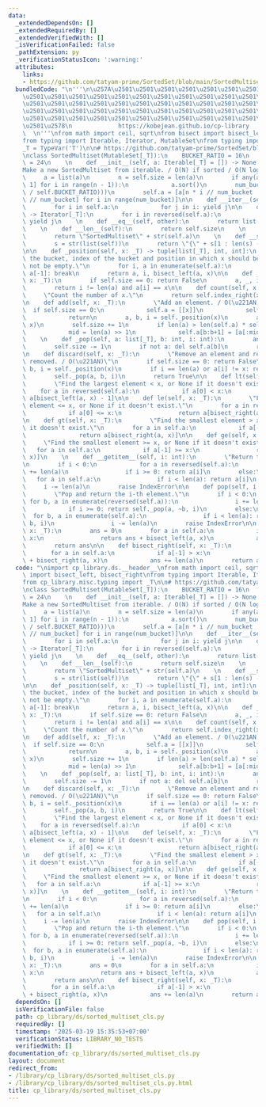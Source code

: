 ```yaml
---
data:
  _extendedDependsOn: []
  _extendedRequiredBy: []
  _extendedVerifiedWith: []
  _isVerificationFailed: false
  _pathExtension: py
  _verificationStatusIcon: ':warning:'
  attributes:
    links:
    - https://github.com/tatyam-prime/SortedSet/blob/main/SortedMultiset.py
  bundledCode: "\n'''\n\u257A\u2501\u2501\u2501\u2501\u2501\u2501\u2501\u2501\u2501\
    \u2501\u2501\u2501\u2501\u2501\u2501\u2501\u2501\u2501\u2501\u2501\u2501\u2501\
    \u2501\u2501\u2501\u2501\u2501\u2501\u2501\u2501\u2501\u2501\u2501\u2501\u2501\
    \u2501\u2501\u2501\u2501\u2501\u2501\u2501\u2501\u2501\u2501\u2501\u2501\u2501\
    \u2501\u2501\u2501\u2501\u2501\u2501\u2501\u2501\u2501\u2501\u2501\u2501\u2501\
    \u2501\u2578\n             https://kobejean.github.io/cp-library             \
    \  \n'''\nfrom math import ceil, sqrt\nfrom bisect import bisect_left, bisect_right\n\
    from typing import Iterable, Iterator, MutableSet\nfrom typing import TypeVar\n\
    _T = TypeVar('T')\n\n# https://github.com/tatyam-prime/SortedSet/blob/main/SortedMultiset.py\n\
    \nclass SortedMultiset(MutableSet[_T]):\n    BUCKET_RATIO = 16\n    SPLIT_RATIO\
    \ = 24\n    \n    def __init__(self, a: Iterable[_T] = []) -> None:\n        \"\
    Make a new SortedMultiset from iterable. / O(N) if sorted / O(N log N)\"\n   \
    \     a = list(a)\n        n = self.size = len(a)\n        if any(a[i] > a[i +\
    \ 1] for i in range(n - 1)):\n            a.sort()\n        num_bucket = int(ceil(sqrt(n\
    \ / self.BUCKET_RATIO)))\n        self.a = [a[n * i // num_bucket : n * (i + 1)\
    \ // num_bucket] for i in range(num_bucket)]\n\n    def __iter__(self) -> Iterator[_T]:\n\
    \        for i in self.a:\n            for j in i: yield j\n\n    def __reversed__(self)\
    \ -> Iterator[_T]:\n        for i in reversed(self.a):\n            for j in reversed(i):\
    \ yield j\n    \n    def __eq__(self, other):\n        return list(self) == list(other)\n\
    \    \n    def __len__(self):\n        return self.size\n    \n    def __repr__(self):\n\
    \        return \"SortedMultiset\" + str(self.a)\n    \n    def __str__(self):\n\
    \        s = str(list(self))\n        return \"{\" + s[1 : len(s) - 1] + \"}\"\
    \n\n    def _position(self, x: _T) -> tuple[list[_T], int, int]:\n        \"return\
    \ the bucket, index of the bucket and position in which x should be. self must\
    \ not be empty.\"\n        for i, a in enumerate(self.a):\n            if x <=\
    \ a[-1]: break\n        return a, i, bisect_left(a, x)\n\n    def __contains__(self,\
    \ x: _T):\n        if self.size == 0: return False\n        a, _, i = self._position(x)\n\
    \        return i != len(a) and a[i] == x\n\n    def count(self, x: _T):\n   \
    \     \"Count the number of x.\"\n        return self.index_right(x) - self.index(x)\n\
    \n    def add(self, x: _T):\n        \"Add an element. / O(\u221AN)\"\n      \
    \  if self.size == 0:\n            self.a = [[x]]\n            self.size = 1\n\
    \            return\n        a, b, i = self._position(x)\n        a.insert(i,\
    \ x)\n        self.size += 1\n        if len(a) > len(self.a) * self.SPLIT_RATIO:\n\
    \            mid = len(a) >> 1\n            self.a[b:b+1] = [a[:mid], a[mid:]]\n\
    \    \n    def _pop(self, a: list[_T], b: int, i: int):\n        ans = a.pop(i)\n\
    \        self.size -= 1\n        if not a: del self.a[b]\n        return ans\n\
    \n    def discard(self, x: _T):\n        \"Remove an element and return True if\
    \ removed. / O(\u221AN)\"\n        if self.size == 0: return False\n        a,\
    \ b, i = self._position(x)\n        if i == len(a) or a[i] != x: return False\n\
    \        self._pop(a, b, i)\n        return True\n\n    def lt(self, x: _T):\n\
    \        \"Find the largest element < x, or None if it doesn't exist.\"\n    \
    \    for a in reversed(self.a):\n            if a[0] < x:\n                return\
    \ a[bisect_left(a, x) - 1]\n\n    def le(self, x: _T):\n        \"Find the largest\
    \ element <= x, or None if it doesn't exist.\"\n        for a in reversed(self.a):\n\
    \            if a[0] <= x:\n                return a[bisect_right(a, x) - 1]\n\
    \n    def gt(self, x: _T):\n        \"Find the smallest element > x, or None if\
    \ it doesn't exist.\"\n        for a in self.a:\n            if a[-1] > x:\n \
    \               return a[bisect_right(a, x)]\n\n    def ge(self, x: _T):\n   \
    \     \"Find the smallest element >= x, or None if it doesn't exist.\"\n     \
    \   for a in self.a:\n            if a[-1] >= x:\n                return a[bisect_left(a,\
    \ x)]\n    \n    def __getitem__(self, i: int):\n        \"Return the i-th element.\"\
    \n        if i < 0:\n            for a in reversed(self.a):\n                i\
    \ += len(a)\n                if i >= 0: return a[i]\n        else:\n         \
    \   for a in self.a:\n                if i < len(a): return a[i]\n           \
    \     i -= len(a)\n        raise IndexError\n\n    def pop(self, i: int = -1):\n\
    \        \"Pop and return the i-th element.\"\n        if i < 0:\n           \
    \ for b, a in enumerate(reversed(self.a)):\n                i += len(a)\n    \
    \            if i >= 0: return self._pop(a, ~b, i)\n        else:\n          \
    \  for b, a in enumerate(self.a):\n                if i < len(a): return self._pop(a,\
    \ b, i)\n                i -= len(a)\n        raise IndexError\n\n    def bisect_left(self,\
    \ x: _T):\n        ans = 0\n        for a in self.a:\n            if a[-1] >=\
    \ x:\n                return ans + bisect_left(a, x)\n            ans += len(a)\n\
    \        return ans\n\n    def bisect_right(self, x: _T):\n        ans = 0\n \
    \       for a in self.a:\n            if a[-1] > x:\n                return ans\
    \ + bisect_right(a, x)\n            ans += len(a)\n        return ans\n"
  code: "\nimport cp_library.ds.__header__\nfrom math import ceil, sqrt\nfrom bisect\
    \ import bisect_left, bisect_right\nfrom typing import Iterable, Iterator, MutableSet\n\
    from cp_library.misc.typing import _T\n\n# https://github.com/tatyam-prime/SortedSet/blob/main/SortedMultiset.py\n\
    \nclass SortedMultiset(MutableSet[_T]):\n    BUCKET_RATIO = 16\n    SPLIT_RATIO\
    \ = 24\n    \n    def __init__(self, a: Iterable[_T] = []) -> None:\n        \"\
    Make a new SortedMultiset from iterable. / O(N) if sorted / O(N log N)\"\n   \
    \     a = list(a)\n        n = self.size = len(a)\n        if any(a[i] > a[i +\
    \ 1] for i in range(n - 1)):\n            a.sort()\n        num_bucket = int(ceil(sqrt(n\
    \ / self.BUCKET_RATIO)))\n        self.a = [a[n * i // num_bucket : n * (i + 1)\
    \ // num_bucket] for i in range(num_bucket)]\n\n    def __iter__(self) -> Iterator[_T]:\n\
    \        for i in self.a:\n            for j in i: yield j\n\n    def __reversed__(self)\
    \ -> Iterator[_T]:\n        for i in reversed(self.a):\n            for j in reversed(i):\
    \ yield j\n    \n    def __eq__(self, other):\n        return list(self) == list(other)\n\
    \    \n    def __len__(self):\n        return self.size\n    \n    def __repr__(self):\n\
    \        return \"SortedMultiset\" + str(self.a)\n    \n    def __str__(self):\n\
    \        s = str(list(self))\n        return \"{\" + s[1 : len(s) - 1] + \"}\"\
    \n\n    def _position(self, x: _T) -> tuple[list[_T], int, int]:\n        \"return\
    \ the bucket, index of the bucket and position in which x should be. self must\
    \ not be empty.\"\n        for i, a in enumerate(self.a):\n            if x <=\
    \ a[-1]: break\n        return a, i, bisect_left(a, x)\n\n    def __contains__(self,\
    \ x: _T):\n        if self.size == 0: return False\n        a, _, i = self._position(x)\n\
    \        return i != len(a) and a[i] == x\n\n    def count(self, x: _T):\n   \
    \     \"Count the number of x.\"\n        return self.index_right(x) - self.index(x)\n\
    \n    def add(self, x: _T):\n        \"Add an element. / O(\u221AN)\"\n      \
    \  if self.size == 0:\n            self.a = [[x]]\n            self.size = 1\n\
    \            return\n        a, b, i = self._position(x)\n        a.insert(i,\
    \ x)\n        self.size += 1\n        if len(a) > len(self.a) * self.SPLIT_RATIO:\n\
    \            mid = len(a) >> 1\n            self.a[b:b+1] = [a[:mid], a[mid:]]\n\
    \    \n    def _pop(self, a: list[_T], b: int, i: int):\n        ans = a.pop(i)\n\
    \        self.size -= 1\n        if not a: del self.a[b]\n        return ans\n\
    \n    def discard(self, x: _T):\n        \"Remove an element and return True if\
    \ removed. / O(\u221AN)\"\n        if self.size == 0: return False\n        a,\
    \ b, i = self._position(x)\n        if i == len(a) or a[i] != x: return False\n\
    \        self._pop(a, b, i)\n        return True\n\n    def lt(self, x: _T):\n\
    \        \"Find the largest element < x, or None if it doesn't exist.\"\n    \
    \    for a in reversed(self.a):\n            if a[0] < x:\n                return\
    \ a[bisect_left(a, x) - 1]\n\n    def le(self, x: _T):\n        \"Find the largest\
    \ element <= x, or None if it doesn't exist.\"\n        for a in reversed(self.a):\n\
    \            if a[0] <= x:\n                return a[bisect_right(a, x) - 1]\n\
    \n    def gt(self, x: _T):\n        \"Find the smallest element > x, or None if\
    \ it doesn't exist.\"\n        for a in self.a:\n            if a[-1] > x:\n \
    \               return a[bisect_right(a, x)]\n\n    def ge(self, x: _T):\n   \
    \     \"Find the smallest element >= x, or None if it doesn't exist.\"\n     \
    \   for a in self.a:\n            if a[-1] >= x:\n                return a[bisect_left(a,\
    \ x)]\n    \n    def __getitem__(self, i: int):\n        \"Return the i-th element.\"\
    \n        if i < 0:\n            for a in reversed(self.a):\n                i\
    \ += len(a)\n                if i >= 0: return a[i]\n        else:\n         \
    \   for a in self.a:\n                if i < len(a): return a[i]\n           \
    \     i -= len(a)\n        raise IndexError\n\n    def pop(self, i: int = -1):\n\
    \        \"Pop and return the i-th element.\"\n        if i < 0:\n           \
    \ for b, a in enumerate(reversed(self.a)):\n                i += len(a)\n    \
    \            if i >= 0: return self._pop(a, ~b, i)\n        else:\n          \
    \  for b, a in enumerate(self.a):\n                if i < len(a): return self._pop(a,\
    \ b, i)\n                i -= len(a)\n        raise IndexError\n\n    def bisect_left(self,\
    \ x: _T):\n        ans = 0\n        for a in self.a:\n            if a[-1] >=\
    \ x:\n                return ans + bisect_left(a, x)\n            ans += len(a)\n\
    \        return ans\n\n    def bisect_right(self, x: _T):\n        ans = 0\n \
    \       for a in self.a:\n            if a[-1] > x:\n                return ans\
    \ + bisect_right(a, x)\n            ans += len(a)\n        return ans"
  dependsOn: []
  isVerificationFile: false
  path: cp_library/ds/sorted_multiset_cls.py
  requiredBy: []
  timestamp: '2025-03-19 15:35:53+07:00'
  verificationStatus: LIBRARY_NO_TESTS
  verifiedWith: []
documentation_of: cp_library/ds/sorted_multiset_cls.py
layout: document
redirect_from:
- /library/cp_library/ds/sorted_multiset_cls.py
- /library/cp_library/ds/sorted_multiset_cls.py.html
title: cp_library/ds/sorted_multiset_cls.py
---
```

